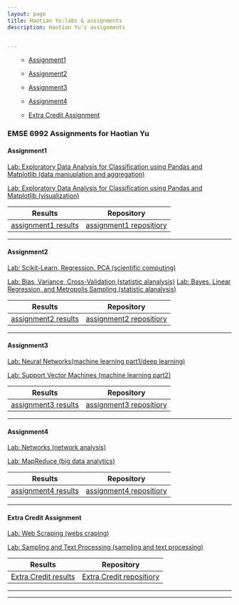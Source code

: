 ```yaml
---
layout: page
title: Haotian Yu:labs & assignments
description: Haotian Yu's assignments


---
```



<div class="navbar">
    <div class="navbar-inner">
        <ul class="nav">
            <ul class="nav">
                <li><a href="#Assignment1">Assignment1</a></li>
            </ul>
            <ul class="nav1">
                <li><a href="#Assignment2">Assignment2</a></li>
            </ul>
            <ul class="nav2">
                <li><a href="#Assignment3">Assignment3</a></li>
            </ul>
            <ul class="nav3">
                <li><a href="#Assignment4">Assignment4</a></li>
            </ul>
            <ul class="nav4">
                <li><a href="#ExtraCredit">Extra Credit Assignment</a></li>
            </ul>
        </ul>
    </div>
</div>


### EMSE 6992 Assignments for Haotian Yu
####  <a name="Assignment1"></a>Assignment1

[Lab: Exploratory Data Analysis for Classification using Pandas and Matplotlib (data maniuplation and aggregation)](https://github.com/bsharvey/EMSEDataAnalytics/blob/master/EMSE6992_Labs/lab3/lab3full.ipynb)


[Lab: Exploratory Data Analysis for Classification using Pandas and Matplotlib (visualization)](https://github.com/bsharvey/EMSEDataAnalytics/blob/master/EMSE6992_Labs/lab3/lab3full.ipynb)

Results | Repository
---|---
[assignment1 results](https://github.com/HaotianYu123/HaotianYu123.github.io/blob/master/Assignments/HaotianYu_Assignment1.ipynb)| [assignment1 repositiory]()

---


####  <a name="Assignment2"></a>Assignment2

[Lab: Scikit-Learn, Regression, PCA (scientific computing)](https://github.com/bsharvey/EMSEDataAnalytics/blob/master/EMSE6992_Labs/lab4/Lab4full.ipynb)

[Lab: Bias, Variance, Cross-Validation (statistic alanalysis)](https://github.com/bsharvey/EMSEDataAnalytics/blob/master/EMSE6992_Labs/lab5/Lab5.ipynb)
[Lab: Bayes, Linear Regression, and Metropolis Sampling (statistic alanalysis)](https://github.com/bsharvey/EMSEDataAnalytics/tree/master/EMSE6992_Labs/lab6)


| Results                | Repository                 |
| ---------------------- |:--------------------------:|
| [assignment2 results](https://github.com/HaotianYu123/HaotianYu123.github.io/blob/master/Assignments/HaotianYu_Assignment2.ipynb)| [assignment2 repositiory]()|

---


####  <a name="Assignment3"></a>Assignment3

[Lab: Neural Networks(machine learning part1/deep learning)](https://github.com/bsharvey/EMSEDataAnalytics/blob/master/EMSE6992_Labs/lab10/Lab_10.ipynb)


[Lab: Support Vector Machines (machine learning part2)](https://github.com/bsharvey/EMSEDataAnalytics/blob/master/EMSE6992_Labs/lab10/Lab_10.ipynb)


| Results                | Repository                 |
| ---------------------- |:--------------------------:|
| [assignment3 results](https://github.com/HaotianYu123/HaotianYu123.github.io/blob/master/Assignments/HaotianYu_Assignment3.ipynb)| [assignment3 repositiory]()|

---



####  <a name="Assignment4"></a>Assignment4

[Lab: Networks (network analysis)](https://github.com/bsharvey/EMSEDataAnalytics/blob/master/EMSE6992_Labs/lab9/lab_9_with_answers.ipynb)



[Lab: MapReduce (big data analytics)](https://github.com/bsharvey/EMSEDataAnalytics/blob/master/EMSE6992_Labs/lab8/lab8_mapreduce.ipynb)


| Results                | Repository                 |
| ---------------------- |:--------------------------:|
| [assignment4 results](https://haotianyu123.github.io/)| [assignment4 repositiory]()|

---


####  <a name="ExtraCredit"></a>Extra Credit Assignment

[Lab: Web Scraping (webs craping)](https://github.com/bsharvey/EMSEDataAnalytics/blob/master/EMSE6992_Labs/lab2/Lab_2_A_Johanna.ipynb)


[Lab: Sampling and Text Processing (sampling and text processing) ](https://github.com/bsharvey/EMSEDataAnalytics/blob/master/EMSE6992_Labs/lab7/GibbsSampler.ipynb)


| Results                | Repository                 |
| ---------------------- |:--------------------------:|
| [Extra Credit results]()| [Extra Credit repositiory]()|

---
---
